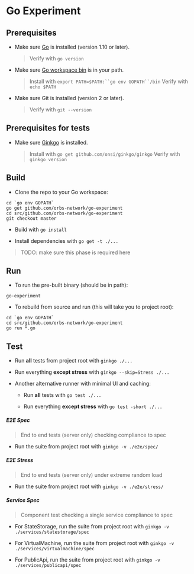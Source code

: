 # Go Experiment

## Prerequisites

* Make sure [Go](https://golang.org/doc/install) is installed (version 1.10 or later).
  > Verify with `go version`

* Make sure [Go workspace bin](https://stackoverflow.com/questions/42965673/cant-run-go-bin-in-terminal) is in your path.
  > Install with `export PATH=$PATH:``go env GOPATH``/bin`
  > Verify with `echo $PATH`

* Make sure Git is installed (version 2 or later).
  > Verify with `git --version`

## Prerequisites for tests

* Make sure [Ginkgo](http://onsi.github.io/ginkgo/#getting-ginkgo) is installed.
  > Install with `go get github.com/onsi/ginkgo/ginkgo`
  > Verify with `ginkgo version`

## Build

* Clone the repo to your Go workspace:
```
cd `go env GOPATH`
go get github.com/orbs-network/go-experiment
cd src/github.com/orbs-network/go-experiment
git checkout master
```

* Build with `go install`

* Install dependencies with `go get -t ./...`
> TODO: make sure this phase is required here

## Run

* To run the pre-built binary (should be in path):
```
go-experiment
```

* To rebuild from source and run (this will take you to project root):
```
cd `go env GOPATH`
cd src/github.com/orbs-network/go-experiment
go run *.go
```

## Test

* Run **all** tests from project root with `ginkgo ./...`

* Run everything **except stress** with `ginkgo --skip=Stress ./...`

* Another alternative runner with minimal UI and caching:

  * Run **all** tests with `go test ./...`
  
  * Run everything **except stress** with `go test -short ./...`

##### E2E Spec
> End to end tests (server only) checking compliance to spec

* Run the suite from project root with `ginkgo -v ./e2e/spec/`

##### E2E Stress
> End to end tests (server only) under extreme random load

* Run the suite from project root with `ginkgo -v ./e2e/stress/`

##### Service Spec
> Component test checking a single service compliance to spec

* For StateStorage, run the suite from project root with `ginkgo -v ./services/statestorage/spec`

* For VirtualMachine, run the suite from project root with `ginkgo -v  ./services/virtualmachine/spec`

* For PublicApi, run the suite from project root with `ginkgo -v  ./services/publicapi/spec`